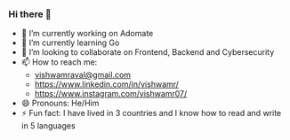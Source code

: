 ### Hi there 👋

<!--
**vishwamraval/vishwamraval** is a ✨ _special_ ✨ repository because its `README.md` (this file) appears on your GitHub profile.

Here are some ideas to get you started:
-->

- 🔭 I’m currently working on Adomate
- 🌱 I’m currently learning Go
- 👯 I’m looking to collaborate on Frontend, Backend and  Cybersecurity
- 📫 How to reach me: 
  - vishwamraval@gmail.com 
  - https://www.linkedin.com/in/vishwamr/
  - https://www.instagram.com/vishwamr07/
- 😄 Pronouns: He/Him
- ⚡ Fun fact: I have lived in 3 countries and I know how to read and write in 5 languages


